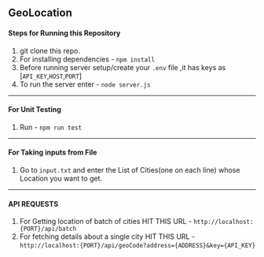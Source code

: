 ## GeoLocation

#### Steps for Running this Repository

1. git clone this repo.
2. For installing dependencies - `npm install`
3. Before running server setup/create your `.env` file ,it has keys as [`API_KEY`,`HOST`,`PORT`]
4. To run the server enter - `node server.js`

---

#### For Unit Testing

1. Run - `npm run test`

---

#### For Taking inputs from File

1. Go to `input.txt` and enter the List of Cities(one on each line) whose Location you want to get.

---

#### API REQUESTS

1. For Getting location of batch of cities
   HIT THIS URL - `http://localhost:{PORT}/api/batch`
2. For fetching details about a single city
   HIT THIS URL - `http://localhost:{PORT}/api/geoCode?address={ADDRESS}&key={API_KEY}`
